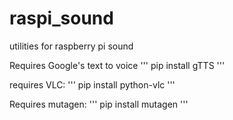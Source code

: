 # raspi_sound
utilities for raspberry pi sound

Requires Google's text to voice
'''
    pip install gTTS
'''

requires VLC:
'''
    pip install python-vlc
'''

Requires mutagen:
'''
    pip install mutagen
'''